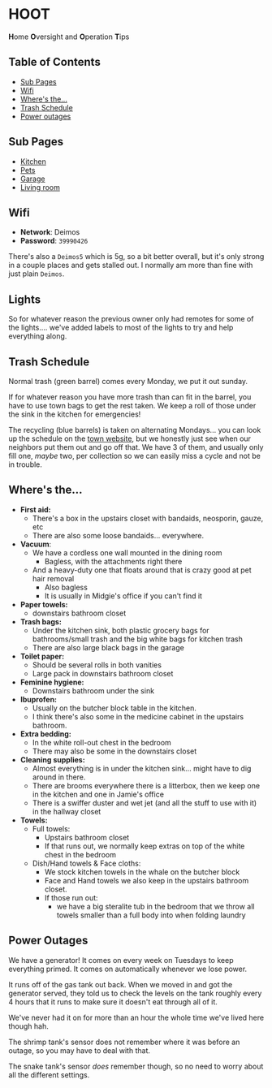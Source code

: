# HOOT
**H**ome **O**versight and **O**peration **T**ips

## Table of Contents
- [Sub Pages](#sub-pages)
- [Wifi](#wifi)
- [Where's the...](#wheresthe)
- [Trash Schedule](#trash-schedule)
- [Power outages](#power-outages)

## Sub Pages
- [Kitchen](kitchen/README.md)
- [Pets](pets/README.md)
- [Garage](garage.md)
- [Living room](living_room.md)

## Wifi
* **Network**: Deimos
* **Password**: `39990426`

There's also a `Deimos5` which is 5g, so a bit better overall, but it's only strong in a couple places and gets stalled out. I normally am more than fine with just plain `Deimos`.

## Lights
So for whatever reason the previous owner only had remotes for some of the lights.... we've added labels to most of the lights to try and help everything along. 

## Trash Schedule
Normal trash (green barrel) comes every Monday, we put it out sunday. 

If for whatever reason you have more trash than can fit in the barrel, you have to use town bags to get the rest taken. 
We keep a roll of those under the sink in the kitchen for emergencies!

The recycling (blue barrels) is taken on alternating Mondays... you can look up the schedule on the 
[town website](https://www.londonderrynh.gov/environmental-services-solid-waste), but we honestly just see when our 
neighbors put them out and go off that. We have 3 of them, and usually only fill one, *maybe* two, per collection so we can
easily miss a cycle and not be in trouble.

## <a name="wheresthe"></a>Where's the...
* **First aid:** 
  * There's a box in the upstairs closet with bandaids, neosporin, gauze, etc
  * There are also some loose bandaids... everywhere. 
* **Vacuum**:
  * We have a cordless one wall mounted in the dining room
    * Bagless, with the attachments right there
  * And a heavy-duty one that floats around that is crazy good at pet hair removal 
    * Also bagless
    * It is usually in Midgie's office if you can't find it
* **Paper towels:** 
  * downstairs bathroom closet
* **Trash bags:** 
  * Under the kitchen sink, both plastic grocery bags for bathrooms/small trash and the big white bags for kitchen trash
  * There are also large black bags in the garage
* **Toilet paper:**
  * Should be several rolls in both vanities
  * Large pack in downstairs bathroom closet
* **Feminine hygiene:**
  * Downstairs bathroom under the sink
* **Ibuprofen:**
  * Usually on the butcher block table in the kitchen.
  * I think there's also some in the medicine cabinet in the upstairs bathroom.
* **Extra bedding:**
  * In the white roll-out chest in the bedroom
  * There may also be some in the downstairs closet 
* **Cleaning supplies:**
  * Almost everything is in under the kitchen sink... might have to dig around in there.
  * There are brooms everywhere there is a litterbox, then we keep one in the kitchen and one in Jamie's office
  * There is a swiffer duster and wet jet (and all the stuff to use with it) in the hallway closet
* **Towels:**
  * Full towels: 
    * Upstairs bathroom closet
    * If that runs out, we normally keep extras on top of the white chest in the bedroom
  * Dish/Hand towels & Face cloths: 
    * We stock kitchen towels in the whale on the butcher block
    * Face and Hand towels we also keep in the upstairs bathroom closet.
    * If those run out:
      * we have a big steralite tub in the bedroom that we throw all towels smaller than a full body into when folding laundry 

## Power Outages
We have a generator! It comes on every week on Tuesdays to keep everything primed. It comes on automatically whenever we lose power. 

It runs off of the gas tank out back. When we moved in and got the generator served, they told us to check the levels on 
the tank roughly every 4 hours that it runs to make sure it doesn't eat through all of it. 

We've never had it on for more than an hour the whole time we've lived here though hah.

The shrimp tank's sensor does not remember where it was before an outage, so you may have to deal with that. 

The snake tank's sensor _does_ remember though, so no need to worry about all the different settings. 